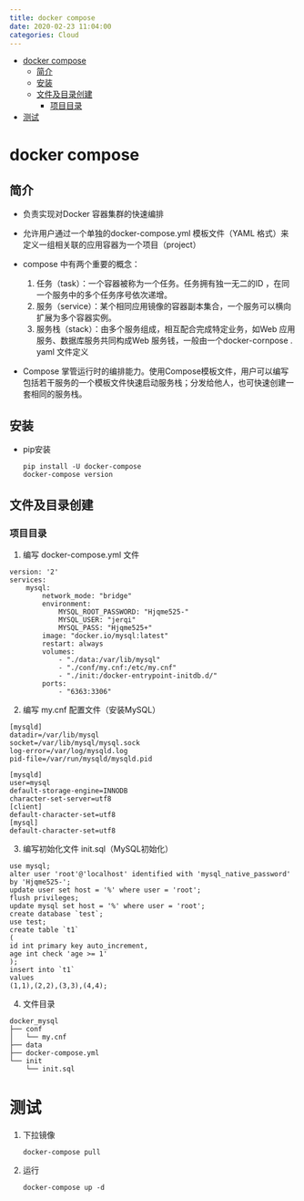 ```yaml
---
title: docker compose
date: 2020-02-23 11:04:00
categories: Cloud
---
```

<!-- TOC START min:1 max:3 link:true asterisk:false update:true -->
- [docker compose](#docker-compose)
  - [简介](#简介)
  - [安装](#安装)
  - [文件及目录创建](#文件及目录创建)
    - [项目目录](#项目目录)
- [测试](#测试)
<!-- TOC END -->
<!--more-->

# docker compose

## 简介
- 负责实现对Docker 容器集群的快速编排
- 允许用户通过一个单独的docker-compose.yml 模板文件（YAML 格式）来定义一组相关联的应用容器为一个项目（project）
- compose 中有两个重要的概念：
    1.  任务（task）：一个容器被称为一个任务。任务拥有独一无二的ID ，在同一个服务中的多个任务序号依次递增。
    2.  服务（service）：某个相同应用镜像的容器副本集合，一个服务可以横向扩展为多个容器实例。
    3.  服务栈（stack）：由多个服务组成，相互配合完成特定业务，如Web 应用服务、数据库服务共同构成Web 服务钱，一般由一个docker-cornpose . yaml 文件定义

-   Compose 掌管运行时的编排能力。使用Compose模板文件，用户可以编写包括若干服务的一个模板文件快速启动服务栈；分发给他人，也可快速创建一套相同的服务栈。

## 安装
- pip安装
    ```
    pip install -U docker-compose
    docker-compose version
    ```

## 文件及目录创建

### 项目目录

1. 编写 docker-compose.yml 文件
```
version: '2'
services:
    mysql:
        network_mode: "bridge"
        environment:
            MYSQL_ROOT_PASSWORD: "Hjqme525-"
            MYSQL_USER: "jerqi"
            MYSQL_PASS: "Hjqme525+"
        image: "docker.io/mysql:latest"
        restart: always
        volumes:
            - "./data:/var/lib/mysql"
            - "./conf/my.cnf:/etc/my.cnf"
            - "./init:/docker-entrypoint-initdb.d/"
        ports:
            - "6363:3306"
```

2. 编写 my.cnf 配置文件（安装MySQL）
```
[mysqld]
datadir=/var/lib/mysql
socket=/var/lib/mysql/mysql.sock
log-error=/var/log/mysqld.log
pid-file=/var/run/mysqld/mysqld.pid

[mysqld]
user=mysql
default-storage-engine=INNODB
character-set-server=utf8
[client]
default-character-set=utf8
[mysql]
default-character-set=utf8
```
3. 编写初始化文件 init.sql（MySQL初始化）
```
use mysql;
alter user 'root'@'localhost' identified with 'mysql_native_password' by 'Hjqme525-';
update user set host = '%' where user = 'root';
flush privileges;
update mysql set host = '%' where user = 'root';
create database `test`;
use test;
create table `t1`
(
id int primary key auto_increment,
age int check 'age >= 1'
);
insert into `t1`
values
(1,1),(2,2),(3,3),(4,4);
```

4. 文件目录
```
docker_mysql
├── conf
│   └── my.cnf
├── data
├── docker-compose.yml
└── init
    └── init.sql
```

# 测试
1. 下拉镜像
    ```
    docker-compose pull
    ```

2. 运行
    ```
    docker-compose up -d
    ```
